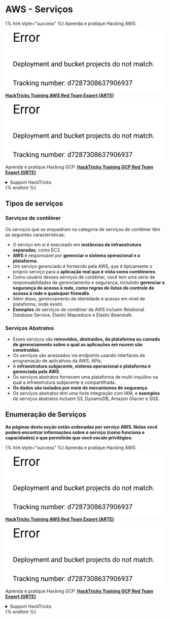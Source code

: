 # AWS - Serviços

{% hint style="success" %}
Aprenda e pratique Hacking AWS:<img src="../../../.gitbook/assets/image (1) (1).png" alt="" data-size="line">[**HackTricks Training AWS Red Team Expert (ARTE)**](https://training.hacktricks.xyz/courses/arte)<img src="../../../.gitbook/assets/image (1) (1).png" alt="" data-size="line">\
Aprenda e pratique Hacking GCP: <img src="../../../.gitbook/assets/image (2).png" alt="" data-size="line">[**HackTricks Training GCP Red Team Expert (GRTE)**<img src="../../../.gitbook/assets/image (2).png" alt="" data-size="line">](https://training.hacktricks.xyz/courses/grte)

<details>

<summary>Support HackTricks</summary>

* Confira os [**planos de assinatura**](https://github.com/sponsors/carlospolop)!
* **Junte-se ao** 💬 [**grupo do Discord**](https://discord.gg/hRep4RUj7f) ou ao [**grupo do telegram**](https://t.me/peass) ou **siga**-nos no **Twitter** 🐦 [**@hacktricks\_live**](https://twitter.com/hacktricks\_live)**.**
* **Compartilhe truques de hacking enviando PRs para o** [**HackTricks**](https://github.com/carlospolop/hacktricks) e [**HackTricks Cloud**](https://github.com/carlospolop/hacktricks-cloud) repositórios do github.

</details>
{% endhint %}

## Tipos de serviços

### Serviços de contêiner

Os serviços que se enquadram na categoria de serviços de contêiner têm as seguintes características:

* O serviço em si é executado em **instâncias de infraestrutura separadas**, como EC2.
* **AWS** é responsável por **gerenciar o sistema operacional e a plataforma**.
* Um serviço gerenciado é fornecido pela AWS, que é tipicamente o próprio serviço para a **aplicação real que é vista como contêineres**.
* Como usuário desses serviços de contêiner, você tem uma série de responsabilidades de gerenciamento e segurança, incluindo **gerenciar a segurança de acesso à rede, como regras de listas de controle de acesso à rede e quaisquer firewalls**.
* Além disso, gerenciamento de identidade e acesso em nível de plataforma, onde existir.
* **Exemplos** de serviços de contêiner da AWS incluem Relational Database Service, Elastic Mapreduce e Elastic Beanstalk.

### Serviços Abstratos

* Esses serviços são **removidos, abstraídos, da plataforma ou camada de gerenciamento sobre a qual as aplicações em nuvem são construídas**.
* Os serviços são acessados via endpoints usando interfaces de programação de aplicativos da AWS, APIs.
* A **infraestrutura subjacente, sistema operacional e plataforma é gerenciada pela AWS**.
* Os serviços abstratos fornecem uma plataforma de multi-inquilino na qual a infraestrutura subjacente é compartilhada.
* **Os dados são isolados por meio de mecanismos de segurança**.
* Os serviços abstratos têm uma forte integração com IAM, e **exemplos** de serviços abstratos incluem S3, DynamoDB, Amazon Glacier e SQS.

## Enumeração de Serviços

**As páginas desta seção estão ordenadas por serviço AWS. Nelas você poderá encontrar informações sobre o serviço (como funciona e capacidades) e que permitirão que você escale privilégios.**

{% hint style="success" %}
Aprenda e pratique Hacking AWS:<img src="../../../.gitbook/assets/image (1) (1).png" alt="" data-size="line">[**HackTricks Training AWS Red Team Expert (ARTE)**](https://training.hacktricks.xyz/courses/arte)<img src="../../../.gitbook/assets/image (1) (1).png" alt="" data-size="line">\
Aprenda e pratique Hacking GCP: <img src="../../../.gitbook/assets/image (2).png" alt="" data-size="line">[**HackTricks Training GCP Red Team Expert (GRTE)**<img src="../../../.gitbook/assets/image (2).png" alt="" data-size="line">](https://training.hacktricks.xyz/courses/grte)

<details>

<summary>Support HackTricks</summary>

* Confira os [**planos de assinatura**](https://github.com/sponsors/carlospolop)!
* **Junte-se ao** 💬 [**grupo do Discord**](https://discord.gg/hRep4RUj7f) ou ao [**grupo do telegram**](https://t.me/peass) ou **siga**-nos no **Twitter** 🐦 [**@hacktricks\_live**](https://twitter.com/hacktricks\_live)**.**
* **Compartilhe truques de hacking enviando PRs para o** [**HackTricks**](https://github.com/carlospolop/hacktricks) e [**HackTricks Cloud**](https://github.com/carlospolop/hacktricks-cloud) repositórios do github.

</details>
{% endhint %}
